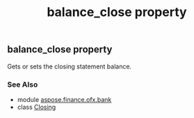 ﻿---
title: balance_close property
second_title: Aspose.Finance for Python via .NET API References
description: 
type: docs
weight: 30
url: /python-net/aspose.finance.ofx.bank/closing/balance_close/
is_root: false
---

## balance_close property


Gets or sets the closing statement balance.

### See Also
* module [aspose.finance.ofx.bank](../../)
* class [Closing](/finance/python-net/aspose.finance.ofx.bank/closing)
